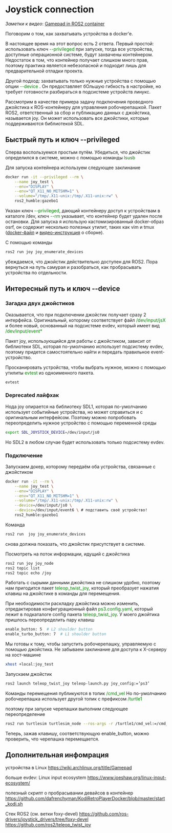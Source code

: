 # Joystick connection

_Заметки к видео_: [Gamepad in ROS2 container](https://www.youtube.com/watch?v=G6F3_Jfa0Go)

Поговорим о том, как захватывать устройства в docker’е. 

В настоящее время на этот вопрос есть 2 ответа. Первый простой: использовать ключ <span style="color: green;">--privileged </span> при запуске, тогда все устройства, доступные операционной системе, будут захвачены контейнером. Недостаток в том, что контейнер получает слишком много прав, поэтому практика является небезопасной и подходит лишь для предварительной отладки проекта. 

Другой подход: захватывать только нужные устройства с помощью опции <span style="color: green;"> --device </span>. Он предоставляет бОльшую гибкость в настройке, но требует готовности разбираться в подсистеме устройств линукс. 

Рассмотрим в качестве примера задачу подключения проводного джойстика к ROS-контейнеру для управления робочерепашкой. Пакет ROS2, ответственный за сбор и публикацию данных с джойстика, называется joy. Он может использовать все джойстики, которые поддерживаются библиотекой  SDL. 

## Быстрый путь и ключ --privileged

Сперва воспользуемся простым путём. Убедиться, что джойстик определился в системе, можно с помощью команды <span style="color: green;"> lsusb </span>

Для запуска контейнера используем следующее заклинание
```bash
docker run -it --privileged --rm \
    --name joy_test \
    --env="DISPLAY" \
    --env="QT_X11_NO_MITSHM=1" \
    --volume="/tmp/.X11-unix:/tmp/.X11-unix:rw" \
    ros2_humble:gazebo1
```

Указан ключ <span style="color: green;">--privileged</span>, дающий контейнеру доступ к устройствам в каталоге /dev, ключ <span style="color: green;">--rm </span> указывает, что контейнер будет удален после остановки. Для запуска я использую кастомизированный docker-образ osrf, он содержит несколько полезных утилит, таких как vim и tmux ([docker-файл](../meet_1_ROS2_into/Dockerfile) и [видео-инструкция](https://www.youtube.com/watch?v=9WIIvZ9qjjQ) о сборке).

С помощью команды 
```bash
ros2 run joy joy_enumerate_devices
```
убеждаемся, что джойстик действительно доступен для ROS2. Пора вернуться на путь самурая и разобраться, как пробрасывать устройства по отдельности.

## Интересный путь и ключ --device

### Загадка двух джойстиков

Оказывается, что при подключении джойстик получает сразу 2 интерфейса. Оригинальный, которому соответствует файл <span style="color: green;">/dev/input/jsX</span> и более новый, основанный на подсистеме evdev, который имеет вид  <span style="color: green;">/dev/input/event*</span>

Пакет joy, использующийся для работы с джойстиком, зависит от библиотеки SDL, которая по-умолчанию использует подсистему evdev, поэтому придется самостоятельно найти и передать правильное event-устройство. 

Просканировать устройства, чтобы выбрать нужное, можно с помощью утилиты <span style="color: green;">evtest</span> из одноименного пакета.
```bash
evtest
```

### Deprecated лайфхак
Нода joy опирается на библиотеку SDL1, которая по-умолчанию использует событийные устройства, но может справиться и с оригинальным интерфейсом. Поэтому можно попробовать переопределить нужное устройство с помощью переменной среды
```bash
export SDL_JOYSTICK_DEVICE=/dev/input/js0
```
Но SDL2 в любом случае будет использовать только подсистему evdev.

### Подключение
Запускаем докер, которому передаём оба устройства, связанные с джойстиком

```bash
docker run -it --rm \
    --name joy_test \
    --env="DISPLAY" \
    --env="QT_X11_NO_MITSHM=1" \
    --volume="/tmp/.X11-unix:/tmp/.X11-unix:rw" \
    --device=/dev/input/js0 \
    --device=/dev/input/event6 \ # подставить своё устройство!
    ros2_humble:gazebo1
```

Команда 
```bash
ros2 run  joy joy_enumerate_devices
```
снова должна показать, что джойстик присутствует в системе. 

Посмотреть на поток информации, идущий с джойстика
```bash
ros2 run joy joy_node
ros2 topic list 
ros2 topic echo /joy 
```

Работать с сырыми данными  джойстика не слишком удобно, поэтому нам пригодится пакет <span style="color: green;">teleop_twist_joy</span>, который преобразует нажатия клавиш на джойстике в команды для перемещения. 

При необходимости раскладку  джойстика можно изменить, отредактировав конфигурационный файл <span style="color: green;">ps3.config.yaml</span>, который лежит в подкаталоге config пакета <span style="color: green;">teleop_twist_joy</span>. У моего джойтика пришлось переопределить пару клавиш

```bash
enable_button: 5  # L2 shoulder button
enable_turbo_button: 7  # L1 shoulder button
```

Мы готовы к тому, чтобы запустить робочерепашку, управляемую с помощью джойстика. Не забываем заклинание для доступа к X-серверу на хост-машине 
```bash
xhost +local:joy_test
```

Запускаем джойстик
```bash
ros2 launch teleop_twist_joy teleop-launch.py joy_config:=’ps3’
```

Команды перемещения публикуются в топик <span style="color: green;">/cmd_vel</span>
Но по-умолчанию робочерепашка использует другой топик с префиксом <span style="color: green;">/turtle1</span>

поэтому при запуске черепашки выполним следующее переопределение
```bash
ros2 run turtlesim turtlesim_node --ros-args -r /turtle1/cmd_vel:=/cmd_vel
```

Теперь, зажав клавишу, соответствующую enable_button, можно проверить, что черепашка перемещается.

## Дополнительная инфомрация

устройства в Linux
https://wiki.archlinux.org/title/Gamepad

больше evdev: Linux input ecosystem
https://www.joeshaw.org/linux-input-ecosystem/

полезный скрипт о пробрасывании девайсов в контейнер
https://github.com/dafrenchyman/KodiRetroPlayerDocker/blob/master/start_kodi.sh

Стек ROS2 (см. ветки foxy-devel)
https://github.com/ros-drivers/joystick_drivers/tree/foxy-devel
https://github.com/ros2/teleop_twist_joy

